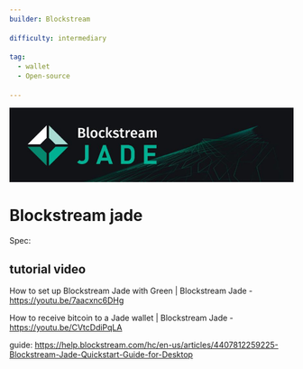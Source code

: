 ```yaml
---
builder: Blockstream

difficulty: intermediary

tag:
  - wallet
  - Open-source

---
```


![cover](assets/0.jpg)

# Blockstream jade 

Spec: 






## tutorial video

 How to set up Blockstream Jade with Green | Blockstream Jade  - https://youtu.be/7aacxnc6DHg


  How to receive bitcoin to a Jade wallet | Blockstream Jade - https://youtu.be/CVtcDdiPqLA

  guide: https://help.blockstream.com/hc/en-us/articles/4407812259225-Blockstream-Jade-Quickstart-Guide-for-Desktop